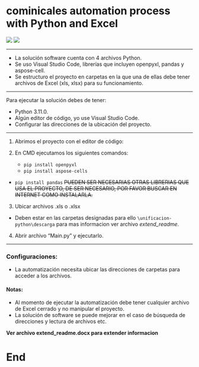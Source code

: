 # cominicales automation process with Python and Excel

![](https://manuais.iessanclemente.net/images/thumb/9/94/Python-logo.jpg/180px-Python-logo.jpg.png) ![](https://lh3.ggpht.com/GkNfqm17WFuzaIR87_oz690ErF63hL08Ngj73QtDxyWlCOF80d2gWd2GHrPLJJ-YmHYS=s180)

---
+ La solución software cuenta con 4 archivos Python.
+ Se uso Visual Studio Code, librerías que incluyen openpyxl, pandas y aspose-cell.
+ Se estructuro el proyecto en carpetas en la que una de ellas debe tener archivos de Excel (xls, xlsx) para su funcionamiento.

---
Para ejecutar la solución debes de tener:
+ Python 3.11.0.
+ Algún editor de código, yo use Visual Studio Code.
+ Configurar las direcciones de la ubicación del proyecto.

---
1. Abrimos el proyecto con el editor de código:

2. En CMD ejecutamos los siguientes comandos:
	+ `pip install openpyxl`
	+ `pip install aspose-cells`
 + `pip install pandas`
 ~~PUEDEN SER NECESARIAS OTRAS LIBRERIAS QUE USA EL PROYECTO, DE SER NECESARIO, POR FAVOR BUSCAR EN INTERNET COMO INSTALARLA.~~

3. Ubicar archivos .xls o .xlsx
 + Deben estar en las carpetas designadas para ello `\unificacion-python\descarga` para mas informacion ver archivo _extend_readme_.
 
4. Abrir archivo “Main.py” y ejecutarlo.

---
### Configuraciones:
+ La automatización necesita ubicar las direcciones de carpetas para acceder a los archivos.

#### Notas:
+ Al momento de ejecutar la automatización debe tener cualquier archivo de Excel cerrado y no manipular el proyecto.
+ La solución de software se puede mejorar en el caso de búsqueda de direcciones y lectura de archivos etc.

**Ver archivo extend_readme.docx para extender informacion**
# End
